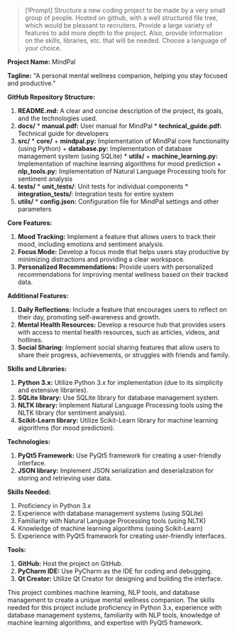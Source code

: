 >[!Prompt]
>Structure a new coding project to be made by a very small group of people. Hosted on github, with a well structured file tree, which would be pleasant to recruiters. Provide a large variety of features to add more depth to the project. Also, provide information on the skills, libraries, etc. that will be needed. Choose a language of your choice.

**Project Name:** MindPal

**Tagline:** "A personal mental wellness companion, helping you stay focused and productive."

**GitHub Repository Structure:**

1. **README.md:** A clear and concise description of the project, its goals, and the technologies used.
2. **docs/**
        * **manual.pdf:** User manual for MindPal
        * **technical_guide.pdf:** Technical guide for developers
3. **src/**
        * **core/**
                + **mindpal.py:** Implementation of MindPal core functionality (using Python)
                + **database.py:** Implementation of database management system (using SQLite)
        * **utils/**
                + **machine_learning.py:** Implementation of machine learning algorithms for mood prediction
                + **nlp_tools.py:** Implementation of Natural Language Processing tools for sentiment analysis
4. **tests/**
        * **unit_tests/**: Unit tests for individual components
        * **integration_tests/**: Integration tests for entire system
5. **utils/**
        * **config.json:** Configuration file for MindPal settings and other parameters

**Core Features:**

1. **Mood Tracking:** Implement a feature that allows users to track their mood, including emotions and sentiment
analysis.
2. **Focus Mode:** Develop a focus mode that helps users stay productive by minimizing distractions and providing
a clear workspace.
3. **Personalized Recommendations:** Provide users with personalized recommendations for improving mental wellness
based on their tracked data.

**Additional Features:**

1. **Daily Reflections:** Include a feature that encourages users to reflect on their day, promoting
self-awareness and growth.
2. **Mental Health Resources:** Develop a resource hub that provides users with access to mental health resources,
such as articles, videos, and hotlines.
3. **Social Sharing:** Implement social sharing features that allow users to share their progress, achievements,
or struggles with friends and family.

**Skills and Libraries:**

1. **Python 3.x:** Utilize Python 3.x for implementation (due to its simplicity and extensive libraries).
2. **SQLite library:** Use SQLite library for database management system.
3. **NLTK library:** Implement Natural Language Processing tools using the NLTK library (for sentiment analysis).
4. **Scikit-Learn library:** Utilize Scikit-Learn library for machine learning algorithms (for mood prediction).

**Technologies:**

1. **PyQt5 Framework:** Use PyQt5 framework for creating a user-friendly interface.
2. **JSON library:** Implement JSON serialization and deserialization for storing and retrieving user data.

**Skills Needed:**

1. Proficiency in Python 3.x
2. Experience with database management systems (using SQLite)
3. Familiarity with Natural Language Processing tools (using NLTK)
4. Knowledge of machine learning algorithms (using Scikit-Learn)
5. Experience with PyQt5 framework for creating user-friendly interfaces.

**Tools:**

1. **GitHub:** Host the project on GitHub.
2. **PyCharm IDE:** Use PyCharm as the IDE for coding and debugging.
3. **Qt Creator:** Utilize Qt Creator for designing and building the interface.

This project combines machine learning, NLP tools, and database management to create a unique mental wellness
companion. The skills needed for this project include proficiency in Python 3.x, experience with database
management systems, familiarity with NLP tools, knowledge of machine learning algorithms, and expertise with PyQt5
framework.
